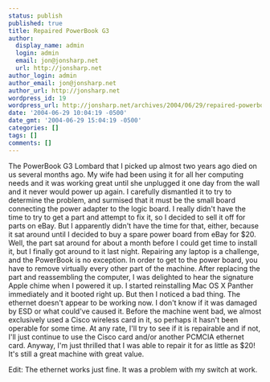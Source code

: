 ```yaml
---
status: publish
published: true
title: Repaired PowerBook G3
author:
  display_name: admin
  login: admin
  email: jon@jonsharp.net
  url: http://jonsharp.net
author_login: admin
author_email: jon@jonsharp.net
author_url: http://jonsharp.net
wordpress_id: 19
wordpress_url: http://jonsharp.net/archives/2004/06/29/repaired-powerbook-g3/
date: '2004-06-29 10:04:19 -0500'
date_gmt: '2004-06-29 15:04:19 -0500'
categories: []
tags: []
comments: []
---
```

<p>The PowerBook G3 Lombard that I picked up almost two years ago died on us several months ago.  My wife had been using it for all her computing needs and it was working great until she unplugged it one day from the wall and it never would power up again.  I carefully dismantled it to try to determine the problem, and surmised that it must be the small board connecting the power adapter to the logic board.  I really didn't have the time to try to get a part and attempt to fix it, so I decided to sell it off for parts on eBay.  But I apparently didn't have the time for that, either, because it sat around until I decided to buy a spare power board from eBay for $20.  Well, the part sat around for about a month before I could get time to install it, but I finally got around to it last night.  Repairing any laptop is a challenge, and the PowerBook is no exception.  In order to get to the power board, you have to remove virtually every other part of the machine.  After replacing the part and reassembling the computer, I was delighted to hear the signature Apple chime when I powered it up.  I started reinstalling Mac OS X Panther immediately and it booted right up.  But then I noticed a bad thing.  The ethernet doesn't appear to be working now.  I don't know if it was damaged by ESD or what could've caused it.  Before the machine went bad, we almost exclusively used a Cisco wireless card in it, so perhaps it hasn't been operable for some time.  At any rate, I'll try to see if it is repairable and if not, I'll just continue to use the Cisco card and&#47;or another PCMCIA ethernet card.  Anyway, I'm just thrilled that I was able to repair it for as little as $20!  It's still a great machine with great value.</p>
<p>Edit:  The ethernet works just fine.  It was a problem with my switch at work.</p>
